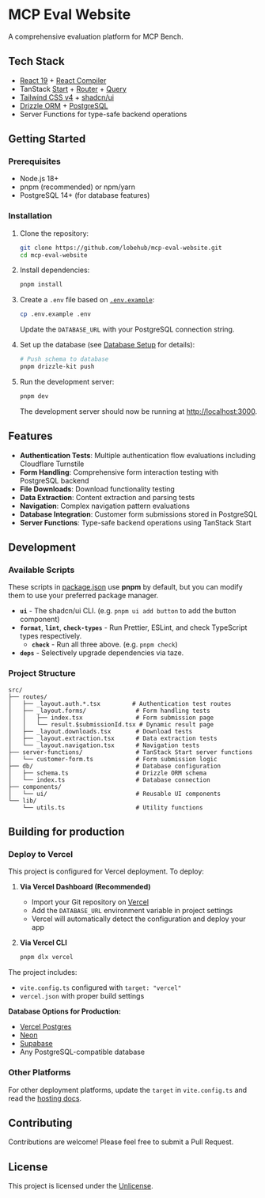 
# MCP Eval Website

A comprehensive evaluation platform for MCP Bench.

## Tech Stack

- [React 19](https://react.dev) + [React Compiler](https://react.dev/learn/react-compiler)
- TanStack [Start](https://tanstack.com/start/latest) + [Router](https://tanstack.com/router/latest) + [Query](https://tanstack.com/query/latest)
- [Tailwind CSS v4](https://tailwindcss.com/) + [shadcn/ui](https://ui.shadcn.com/)
- [Drizzle ORM](https://orm.drizzle.team/) + [PostgreSQL](https://www.postgresql.org/)
- Server Functions for type-safe backend operations

## Getting Started

### Prerequisites

- Node.js 18+ 
- pnpm (recommended) or npm/yarn
- PostgreSQL 14+ (for database features)

### Installation

1. Clone the repository:

   ```bash
   git clone https://github.com/lobehub/mcp-eval-website.git
   cd mcp-eval-website
   ```

2. Install dependencies:

   ```bash
   pnpm install
   ```

3. Create a `.env` file based on [`.env.example`](./.env.example):

   ```bash
   cp .env.example .env
   ```

   Update the `DATABASE_URL` with your PostgreSQL connection string.

4. Set up the database (see [Database Setup](./README_DB_SETUP.md) for details):

   ```bash
   # Push schema to database
   pnpm drizzle-kit push
   ```

5. Run the development server:

   ```bash
   pnpm dev
   ```

   The development server should now be running at [http://localhost:3000](http://localhost:3000).

## Features

- **Authentication Tests**: Multiple authentication flow evaluations including Cloudflare Turnstile
- **Form Handling**: Comprehensive form interaction testing with PostgreSQL backend
- **File Downloads**: Download functionality testing
- **Data Extraction**: Content extraction and parsing tests
- **Navigation**: Complex navigation pattern evaluations
- **Database Integration**: Customer form submissions stored in PostgreSQL
- **Server Functions**: Type-safe backend operations using TanStack Start

## Development

### Available Scripts

These scripts in [package.json](./package.json#L5) use **pnpm** by default, but you can modify them to use your preferred package manager.

- **`ui`** - The shadcn/ui CLI. (e.g. `pnpm ui add button` to add the button component)
- **`format`**, **`lint`**, **`check-types`** - Run Prettier, ESLint, and check TypeScript types respectively.
  - **`check`** - Run all three above. (e.g. `pnpm check`)
- **`deps`** - Selectively upgrade dependencies via taze.

### Project Structure

```
src/
├── routes/
│   ├── _layout.auth.*.tsx         # Authentication test routes
│   ├── _layout.forms/              # Form handling tests
│   │   ├── index.tsx               # Form submission page
│   │   └── result.$submissionId.tsx # Dynamic result page
│   ├── _layout.downloads.tsx       # Download tests
│   ├── _layout.extraction.tsx      # Data extraction tests
│   └── _layout.navigation.tsx      # Navigation tests
├── server-functions/               # TanStack Start server functions
│   └── customer-form.ts            # Form submission logic
├── db/                             # Database configuration
│   ├── schema.ts                   # Drizzle ORM schema
│   └── index.ts                    # Database connection
├── components/
│   └── ui/                         # Reusable UI components
└── lib/
    └── utils.ts                    # Utility functions
```

## Building for production

### Deploy to Vercel

This project is configured for Vercel deployment. To deploy:

1. **Via Vercel Dashboard (Recommended)**
   - Import your Git repository on [Vercel](https://vercel.com/new)
   - Add the `DATABASE_URL` environment variable in project settings
   - Vercel will automatically detect the configuration and deploy your app

2. **Via Vercel CLI**
   ```bash
   pnpm dlx vercel
   ```

The project includes:
- `vite.config.ts` configured with `target: "vercel"`
- `vercel.json` with proper build settings

**Database Options for Production:**
- [Vercel Postgres](https://vercel.com/docs/storage/vercel-postgres)
- [Neon](https://neon.tech/)
- [Supabase](https://supabase.com/)
- Any PostgreSQL-compatible database

### Other Platforms

For other deployment platforms, update the `target` in `vite.config.ts` and read the [hosting docs](https://tanstack.com/start/latest/docs/framework/react/hosting).

## Contributing

Contributions are welcome! Please feel free to submit a Pull Request.

## License

This project is licensed under the [Unlicense](./LICENSE).
